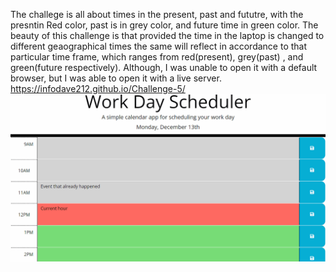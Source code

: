 The challege is all about times in the present, past and fututre, with the presntin Red color, past is in grey color, and future time in green color.
The beauty of this challenge is that provided the time in the laptop is changed to different geaographical times the same will reflect in accordance to that particular time frame, which ranges from red(present), grey(past) , and green(future respectively).
Although, I was unable to open it with a default browser, but I was able to open it with a live server.
https://infodave212.github.io/Challenge-5/
![A user clicks on slots on the color-coded calendar and edits the events.](./Assets/05-third-party-apis-homework-demo.gif)
